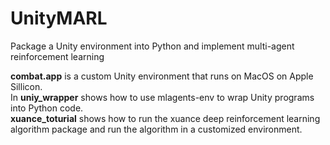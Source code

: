 # UnityMARL
Package a Unity environment into Python and implement multi-agent reinforcement learning

**combat.app** is a custom Unity environment that runs on MacOS on Apple Sillicon.<br>
In **uniy_wrapper** shows how to use mlagents-env to wrap Unity programs into Python code.<br>
**xuance_toturial** shows how to run the xuance deep reinforcement learning algorithm package and run the algorithm in a customized environment.<br>

